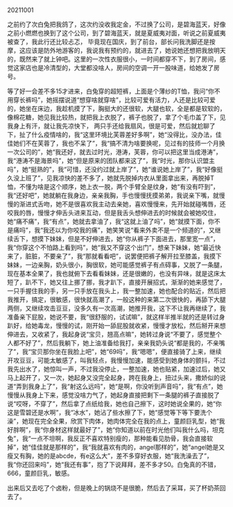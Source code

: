 20211001

之前约了次白兔把我鸽了，这次约没收我定金，不过换了公司，是碧海蓝天，好像之前小燃燃也换到了这个公司，到了碧海蓝天，就是夏威夷对面，听说之前夏威夷被查了，我此行还比较忐忑， 毕竟现在国庆，到了前台，部长问我洗脚还是按摩，这应该是防外地游客的，我说我有预约的，就进去了，她说她还想把我放明天的，既然来了就上钟吧。这里的一次性衣服很小，一时间都穿不下，到了房间，感觉这家店也是冷清型的，大堂都没啥人，房间的空调一开一股味道，给她发了房号。

等了好一会差不多15才进来，白兔穿的超短裤，上面是个薄纱的T恤，我问“你不用穿长裤吗”，她摇摆说道“想穿啥就穿啥”，比较可爱有活力，人还是比较可爱的，她坐在床边，我趁机摸了下，胸挺大的还很软，大腿也软，全是都是软软的，像棉花糖，她见我比较热，就把我上衣脱了，裤子也脱了，拿了个毛巾盖了下，见我身上有汗，就让我先凉快下， 两只手还给我扇风，很是可爱，然后就尬聊了下，扯了什么疫情啥的，我“这里环境比芙蓉差好多啊”，她“没得比，没办法，佳佳她们不在芙蓉了，我也不呆了”，我“搞不清为啥要换呢，见过有的技师一个月换一次公司的”，她“我还好，就去过时光，港涛，芙蓉，你可以把这里当成港涛”，我“港涛不是海景吗”，她“但是原来的团队都来这了”，我“时光，那你认识盟主吗”，她“挺熟的”，我“可惜，还没约过就上岸了”，她“谁说她上岸了”，我“好像挺久没上班了”，见我凉快的差不多了，她就先脱掉内衣从里面拿出来，再脱掉T恤，不懂为啥是这个顺序，她上衣一脱，两个手臂全是纹身，她“有没有吓到”，我“还好吧”，她就躺在我身边，亲亲我胸，手也慢慢抚摸弟弟，我说亲下嘴，就慢慢的渐进式舌吻，她不是很喜欢我主动去亲她，喜欢慢慢来，先开始就碰嘴唇，还咬我的唇，慢慢才伸舌头进来互动，但是我舌头想伸进去的时候就会被她咬住，她“痛不痛”，我“有点”，她就去拿油了，我“这就上油了吗”，她“就摸下面，你不是痛吗”，我“我还以为你咬我的痛”，她笑笑说“看来外卖不是一个频道的”，又继续舌下，想摸下妹妹，但是不好伸进去，她“你从裤子下面进去，那里宽一点”，我“你穿这个不怕路上看到吗”，她“我又不穿这个出门”，想亲下妹妹，她“最近快来了，脏脏，不要亲了”，我“那就看看吧”，说罢便把裤子解开拉至膝盖，我摸下妹妹，一边亲胸，奶头很小，胸很软，她可能感觉裤子有点碍事，又脱了一条腿，现在基本全果了，我也就俯下去看看妹妹，还是很嫩的，也没有异味，就是这床太短了，趴不下，她又往上挪了挪，我才趴下，直接开展招式，渐渐的她来感觉了，一只手握住我的手，另一只手放在我头上，我一整加速，她也配合的贴近，然后把我推开，搞定，很敏感，很快就高潮了，一般这种的来第二次很快的，再舔下大腿两侧，又继续攻击豆豆，没多久有一次高潮，她推开我，这下不让我再继续了，我准备亲下屁股，她说不要，我“很舒服的，试试嘛”，就这样半推半就的还是转过身趴好，给她毒龙，慢慢的试，刚开始一舔屁股就收紧，慢慢才放松，然后掰开来想伸进去，又收紧了，我起身说“宝贝，翘高点嘛”，她转过身说“不要了，感觉整个人都不好了”，然后我躺下，她上油准备给我打，亲亲我奶头说“都是我的，不亲嘴了”，我“宝贝那你坐在我脸上吧”，她“69吗”，我“嗯嗯”，便直接骑了上来，继续开攻豆豆，可能太敏感了，叫我轻点，我慢慢加速，能感受到她身体的颤抖，不过我先出水了，她惊叫一声，不过我没停止，一整加速，她也贴紧，加速过后，她又马上起开了，又一次，她起身又没完全起身，跨在我身上，扭过头来，撒娇似的说道“弄到我身上了”，我“射这么远吗”，她“是啊，你没听到声音吗”，我“有点”，她慢慢从我身上下来，感觉没啥力气了，她起身直接把剩下一条腿的裤子直接脱了说“哎呀，不穿了”，然后拿了点纸给我，她也自己擦下，这时她说全果的，她“你这是雪碧还是水啊”，我“冰水”，她沾了些水擦了下，她“感觉等下等下要洗个澡”，她现在完全全果，欣赏下肉体，她肉体完全在我的点上，童颜巨乳型，她“我好胖啊”，我“你身材这样就最好了”，她“你知道以前在时光他们叫我什么吗，坦克兔”，我“一点不坦啊，我反正不喜欢特别瘦的，那种能看见肋骨，我会直接软掉”，她“佳佳就是那样的”，我“我就喜欢有肉的，angel那样的”，她“angel她是又瘦又有胸，她的是abcde，有e这么大”，差不多穿好衣服，她“我洗澡去了”，我“你还回来吗”，她“我还有事”，抱了下说拜拜，差不多才50。白兔真的不错，666，童颜巨乳，敏感。

出来后又去吃了个卤粉，但是晚上的锅烧不是很脆，然后去了采耳，买了杯奶茶回去了。



